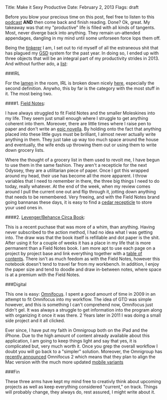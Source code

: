 Title: Make it Sexy Productive
Date: February 2, 2013
Flags: draft

Before you blow your precious time on this post, feel free to listen to this 
[podcast][1] __AND__ then come back and finish reading. Done? Ok, great. My takeaway 
was that my "productive" life is filled with all kinds of tangents. Most, never 
diverge back into anything. They remain un-attended appendages, dangling in my 
mind until some unforseen force lops them off.

Being the [tinkerer][2] I am, I set out to rid myself of all the estraneous shit 
that has plagued my [GSD][9] system for the past year. 
In doing so, I ended up with three objects that will be an integral part of my 
productivity strides in 2013. And without further ado, a [list][10]:

###IRL

For the [lamen][3] in the room, IRL is broken down nicely [here][4], especially 
the second definition. Anywho, this by far is the category with the most stuff in 
it. The most being two. 

####1. [Field Notes][5]: 

I have always struggled to fit Field Notes and the smaller 
Moleskines into my life. They seem just small enough where I struggle to get 
anything coherent into them. Moreover, there are little times where I raise pen to 
paper and don't write an [epic novella][11]. By holding onto the fact that anything placed into 
these little guys must be brilliant, I almost never actually write anything in them. 
They just take up way too much space around the house and eventually, the wife 
ends up throwing them out or using them to write down grocery lists.

Where the thought of a grocery list in them used to revolt me, I have begun to use 
them in the same fashion. They aren't a recepticle for the next Odyssey, they are 
a utilitarian piece of paper. Once I got this wrapped around my head, their use 
has become all the more apparent. I throw variables that I need to remember in there, 
the three big things I need to do today, really whatever. At the end of the week, 
when my review comes around I pull the current one out and flip through it, jotting 
down anything that needs to be remembered. Very freeing, and with the Field Notes brand
going bannanas these days, it is easy to find a [cedar recepticle][5] to store your used ones in.

####2. [Levenger/Behance Circa Book][6]:

This is a recent puchase that was more of a whim, than anything. Having never 
subscribed to the action method, I had no idea what I was getting into. The draw was 
that the book itself is refillable and dot paper is the shit. After using it for 
a couple of weeks it has a place in my life that is more permanent than a Field Notes 
book. I am more apt to use each page on a project by project base and link everything 
together with a [table of contents][7]. There isn't as much feedom as with the 
Field Notes, however this notebook doesn't tend to travel far from my workbench. In addition, 
I enjoy the paper size and tend to doodle and draw in-between notes, where space 
is at a premium with the Field Notes.

###Digital

This one is easy: [Omnifocus][8]. I spent a good amount of time in 2009 in an 
attempt to fit Omnifocus into my workflow. The idea of GTD was simple however, 
and this is something I can't comprehend now, Omnifocus just didn't gel. It was always 
a struggle to get information into the program along with organizing it once it was there. 
2 Years later in 2011 I was doing a small side project and it all clicked.
  
Ever since, I have put my faith in Omnigroup both on the iPad and the iPhone. 
Due to the high amount of content already available about this application, I am 
going to keep things light and say that yes, it is complicated but, very much 
worth it. Once you grep the overall workflow I doubt you will go back to a 
"simpler" solution. Moreover, the Omnigroup has [recently announced][12] Omnifocus 2
which means that they plan to align the Mac version with the much more updated [mobile
variants][13]

###Fin

These three arms have kept my mind free to creativly think about upcoming projects 
as well as keep everything considered "current," on track. Things will probably change, they always do, 
rest assured, I might write about it.

[1]: http://www.70decibels.com/mikesonmics/2013/2/1/episode-53-a-productive-argument-with-matt-alexander.html
[2]: https://gimmebar.com/view/50730705aac422613b000001/big
[3]: http://www.urbandictionary.com/define.php?term=lamen+terms
[4]: http://www.urbandictionary.com/define.php?term=IRL
[5]: http://fieldnotesbrand.com/shop/
[6]: http://www.creativesoutfitter.com/product/29/action-circa-notebook
[7]: http://www.fourhourworkweek.com/blog/2007/12/05/how-to-take-notes-like-an-alpha-geek-plus-my-2600-date-challenge/
[8]: https://www.omnigroup.com/products/omnifocus/
[9]: http://www.doitfuckingnow.com/
[10]: http://youtu.be/-JFfN5pKzFU
[11]: http://www.amazon.com/s/ref=nb_sb_ss_i_1_10?url=search-alias%3Daps&field-keywords=mitchener&sprefix=bosch+icon%2Caps%2C162
[12]: http://www.omnigroup.com/blog/entry/debut-of-omnifocus-2
[13]: http://www.omnigroup.com/products/omnifocus-iphone/
